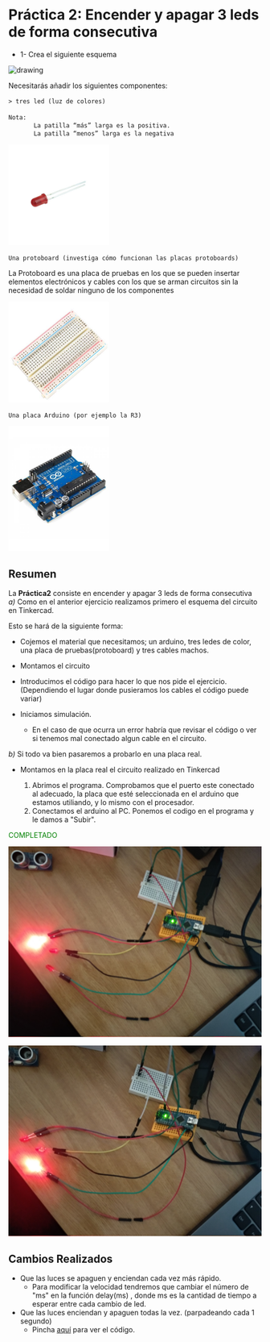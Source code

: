 # Práctica 2: Encender y apagar 3 leds de forma consecutiva

- 1- Crea el siguiente esquema 

<img src="../imagenes_readme/CircuitoEjercicio.jpg" alt="drawing" width="400px"/>

Necesitarás añadir los siguientes componentes: 

    > tres led (luz de colores)

    Nota:
           La patilla “más” larga es la positiva.
           La patilla “menos” larga es la negativa 

      

<img src="../imagenes_readme/ledRojo.jpg" alt="drawing" width="200px"/>

    Una protoboard (investiga cómo funcionan las placas protoboards)

 <p>La Protoboard es una placa de pruebas en los que se pueden insertar elementos electrónicos y cables con los que se arman circuitos sin la necesidad de soldar ninguno de los componentes</p>

<img src="../imagenes_readme/protoboard.jpg" alt="drawing" width="200px"/>

    Una placa Arduino (por ejemplo la R3)

<img src="../imagenes_readme/arduino.jpg" alt="drawing" width="200px"/>


## Resumen 
La  __Práctica2__ consiste en encender y apagar 3 leds de forma consecutiva  
    _a)_ Como en el anterior ejercicio realizamos primero el esquema del circuito en Tinkercad.
    <p>Esto se hará de la siguiente forma:</p>

- Cojemos el material que necesitamos; un arduino, tres ledes de color, una placa de pruebas(protoboard) y  tres cables machos.
- Montamos el circuito
- Introducimos el código para hacer lo que nos pide el ejercicio. (Dependiendo el lugar donde pusieramos los cables el código puede variar)
  
- Iniciamos simulación.
    - En el caso de que ocurra un error habría que revisar el código o ver si tenemos mal conectado algun cable en el circuito.


_b)_ Si todo va bien pasaremos a probarlo en una placa real.

  
- Montamos en la placa real el circuito realizado en Tinkercad 
         
    1. Abrimos el programa. Comprobamos que el puerto este conectado al adecuado, la placa que esté seleccionada en el arduino que estamos utiliando, y lo mismo con el procesador.
    2. Conectamos el arduino al PC. Ponemos el codigo en el programa y le damos a "Subir".
    
<span style='color:green'>COMPLETADO</span>

<div align="center">

<img src="Circuito_Real1.jpg" alt="drawing" width="600px" />

<img src="Circuito_Real2.jpg" alt="drawing" width="600px" /></div>


## Cambios Realizados

  - Que las luces se apaguen y enciendan cada vez más rápido.  
    - Para modificar la velocidad tendremos que cambiar el número de "ms" en la función delay(ms) , donde ms es la cantidad de tiempo a esperar entre cada cambio de led.
  - Que las luces enciendan y apaguen todas la vez. (parpadeando cada 1 segundo) 
    - Pincha [aquí](https://github.com/iago1997/Practicas-Arduino/blob/master/2/practica_2b.io/practica_2b.io.ino) para ver el código.
  
